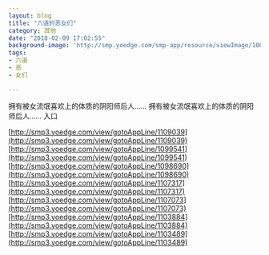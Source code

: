 ```yaml
---
layout: blog
title: "六道的恶女们"
category: 其他
date: "2018-02-09 17:02:55"
background-image: 'http://smp.yoedge.com/smp-app/resource/viewImage/1002370appline.png'
tags:
- 六道
- 恶
- 女们

---
```

拥有被女流氓喜欢上的体质的阴阳师后人……
拥有被女流氓喜欢上的体质的阴阳师后人……
入口

[http://smp3.yoedge.com/view/gotoAppLine/1109039](http://smp3.yoedge.com/view/gotoAppLine/1109039)
[http://smp3.yoedge.com/view/gotoAppLine/1099541](http://smp3.yoedge.com/view/gotoAppLine/1099541)
[http://smp3.yoedge.com/view/gotoAppLine/1098690](http://smp3.yoedge.com/view/gotoAppLine/1098690)
[http://smp3.yoedge.com/view/gotoAppLine/1107317](http://smp3.yoedge.com/view/gotoAppLine/1107317)
[http://smp3.yoedge.com/view/gotoAppLine/1107073](http://smp3.yoedge.com/view/gotoAppLine/1107073)
[http://smp3.yoedge.com/view/gotoAppLine/1103884](http://smp3.yoedge.com/view/gotoAppLine/1103884)
[http://smp3.yoedge.com/view/gotoAppLine/1103489](http://smp3.yoedge.com/view/gotoAppLine/1103489)

        
